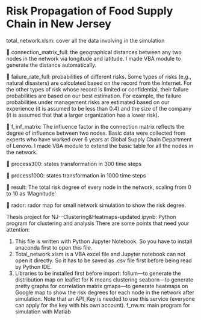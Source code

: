 # Risk Propagation of Food Supply Chain in New Jersey

total_network.xlsm: cover all the data involving in the simulation

 connection_matrix_full: the geographical distances between any two nodes in
the network via longitude and latitude. I made VBA module to generate the
distance automatically.

 failure_rate_full: probabilities of different risks. Some types of risks (e.g.,
natural disasters) are calculated based on the record from the Internet. For
the other types of risk whose record is limited or confidential, their failure
probabilities are based on our best estimation. For example, the failure
probabilities under management risks are estimated based on our experience
(it is assumed to be less than 0.4) and the size of the company (it is assumed
that that a larger organization has a lower risk).

 f_inf_matrix: The influence factor in the connection matrix reflects the degree
of influence between two nodes. Basic data were collected from experts who
have worked over 6 years at Global Supply Chain Department of Lenovo. I
made VBA module to extend the basic table for all the nodes in the network.

 process300: states transformation in 300 time steps

 process1000: states transformation in 1000 time steps

 result: The total risk degree of every node in the network, scaling from 0 to 10
as ‘Magnitude’

 rador: rador map for small network simulation to show the risk degree.


Thesis project for NJ--Clustering&amp;Heatmaps-updated.ipynb: Python program for
clustering and analysis
There are some points that need your attention:
1. This file is written with Python Jupyter Notebook. So you have to install
anaconda first to open this file.
2. Total_network.xlsm is a VBA excel file and Jupyter notebook can not open it
directly. So it has to be saved as .csv file first before being read by Python
IDE.
3. Libraries to be installed first before import:
folium—to generate the distribution map on leaflet for K means clustering
seaborn—to generate pretty graphs for correlation matrix
gmaps—to generate heatmaps on Google map to show the risk degrees for
each node in the network after simulation. Note that an API_Key is needed to
use this service (everyone can apply for the key with his own account).
f_nw.m: main program for simulation with Matlab
